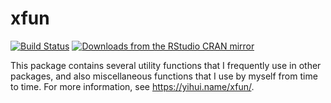 # xfun

[![Build Status](https://travis-ci.org/yihui/xfun.svg)](https://travis-ci.org/yihui/xfun)
[![Downloads from the RStudio CRAN mirror](https://cranlogs.r-pkg.org/badges/grand-total/xfun)](https://cran.rstudio.org/package=xfun)

This package contains several utility functions that I frequently use in other packages, and also miscellaneous functions that I use by myself from time to time. For more information, see https://yihui.name/xfun/.
